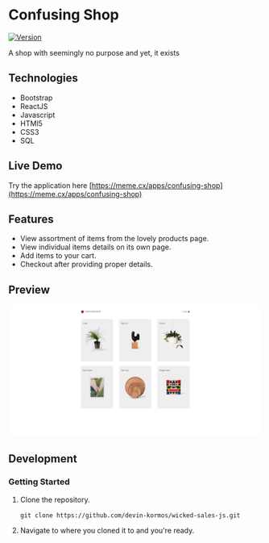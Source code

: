# Confusing Shop

[![Version](https://img.shields.io/badge/Version-v1.0.1-blue)]()

A shop with seemingly no purpose and yet, it exists

## Technologies

- Bootstrap
- ReactJS
- Javascript
- HTMl5
- CSS3
- SQL

## Live Demo

Try the application here [https://meme.cx/apps/confusing-shop](https://meme.cx/apps/confusing-shop)

## Features

- View assortment of items from the lovely products page.
- View individual items details on its own page.
- Add items to your cart.
- Checkout after providing proper details.

## Preview

[![ImageOfThing](./server/public/images/demo.png)]()

## Development

### Getting Started

1. Clone the repository.

    ```shell
    git clone https://github.com/devin-kormos/wicked-sales-js.git
    ```

1. Navigate to where you cloned it to and you're ready.
